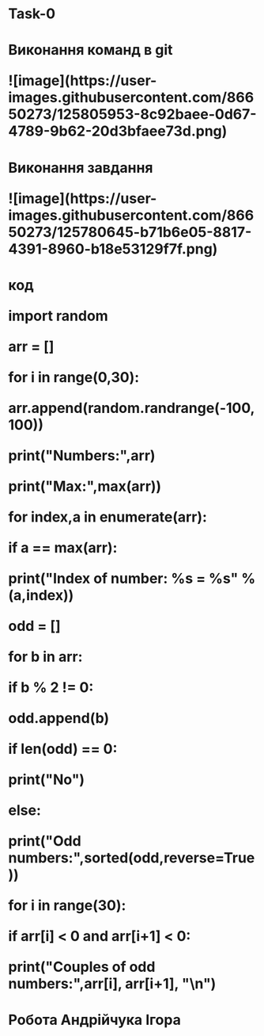 # Task-0
<h1>Виконання команд в git<!h1>
<p>![image](https://user-images.githubusercontent.com/86650273/125805953-8c92baee-0d67-4789-9b62-20d3bfaee73d.png)
<h1>Виконання завдання<!h1>
<p>![image](https://user-images.githubusercontent.com/86650273/125780645-b71b6e05-8817-4391-8960-b18e53129f7f.png)
<h1>код<!h1>
<p>import random
<p>arr = []
<p>for i in range(0,30):
<p>    arr.append(random.randrange(-100,100))
<p>print("Numbers:",arr)
<p>print("Max:",max(arr))
<p>for index,a in enumerate(arr):
<p>   if a == max(arr):
<p>        print("Index of number: %s = %s" % (a,index))
<p>odd = []
<p>for b in arr:
<p>   if b % 2 != 0:
<p>        odd.append(b)
<p>if len(odd) == 0:
<p>    print("No")
<p>else:
<p>   print("Odd numbers:",sorted(odd,reverse=True))
<p>
<p>for i in range(30):
<p>    if arr[i] < 0 and arr[i+1] < 0:
<p>        print("Couples of odd numbers:",arr[i], arr[i+1], "\n")
  
  
<h1>Робота Андрійчука Ігора<!h1>
